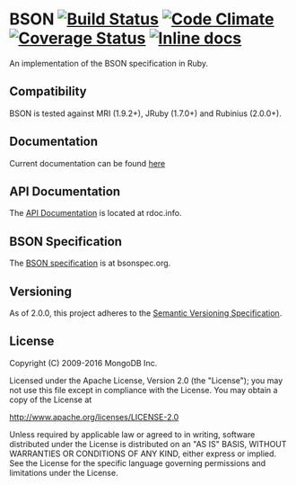 BSON [![Build Status](https://secure.travis-ci.org/mongodb/bson-ruby.png?branch=master&.png)](http://travis-ci.org/mongodb/bson-ruby)  [![Code Climate](https://codeclimate.com/github/mongodb/bson-ruby.png)](https://codeclimate.com/github/mongodb/bson-ruby) [![Coverage Status](https://coveralls.io/repos/mongodb/bson-ruby/badge.png?branch=master)](https://coveralls.io/r/mongodb/bson-ruby?branch=master) [![Inline docs](http://inch-ci.org/github/mongodb/bson-ruby.svg?branch=master)](http://inch-ci.org/github/mongodb/bson-ruby)
====

An implementation of the BSON specification in Ruby.

Compatibility
-------------

BSON is tested against MRI (1.9.2+), JRuby (1.7.0+) and Rubinius (2.0.0+).

Documentation
-------------

Current documentation can be found [here](http://docs.mongodb.org/ecosystem/tutorial/ruby-bson-tutorial/#ruby-bson-tutorial)

API Documentation
-----------------

The [API Documentation](http://rdoc.info/github/mongodb/bson-ruby/master/frames) is
located at rdoc.info.

BSON Specification
------------------

The [BSON specification](http://bsonspec.org) is at bsonspec.org.

Versioning
----------

As of 2.0.0, this project adheres to the [Semantic Versioning Specification](http://semver.org/).

License
-------

Copyright (C) 2009-2016 MongoDB Inc.

Licensed under the Apache License, Version 2.0 (the "License");
you may not use this file except in compliance with the License.
You may obtain a copy of the License at

http://www.apache.org/licenses/LICENSE-2.0

Unless required by applicable law or agreed to in writing, software
distributed under the License is distributed on an "AS IS" BASIS,
WITHOUT WARRANTIES OR CONDITIONS OF ANY KIND, either express or implied.
See the License for the specific language governing permissions and
limitations under the License.
